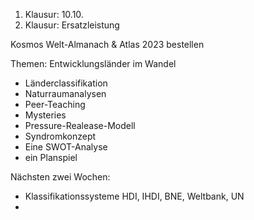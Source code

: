 1. Klausur: 10.10.
2. Klausur: Ersatzleistung

Kosmos Welt-Almanach & Atlas 2023 bestellen

Themen: Entwicklungsländer im Wandel
- Länderclassifikation
- Naturraumanalysen
- Peer-Teaching
- Mysteries
- Pressure-Realease-Modell
- Syndromkonzept
- Eine SWOT-Analyse
- ein Planspiel

Nächsten zwei Wochen:
- Klassifikationssysteme HDI, IHDI, BNE, Weltbank, UN
- 


